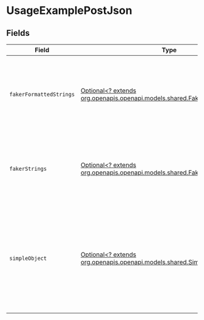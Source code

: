 # UsageExamplePostJson


## Fields

| Field                                                                                                                                                          | Type                                                                                                                                                           | Required                                                                                                                                                       | Description                                                                                                                                                    |
| -------------------------------------------------------------------------------------------------------------------------------------------------------------- | -------------------------------------------------------------------------------------------------------------------------------------------------------------- | -------------------------------------------------------------------------------------------------------------------------------------------------------------- | -------------------------------------------------------------------------------------------------------------------------------------------------------------- |
| `fakerFormattedStrings`                                                                                                                                        | [Optional<? extends org.openapis.openapi.models.shared.FakerFormattedStrings>](../../models/shared/FakerFormattedStrings.md)                                   | :heavy_minus_sign:                                                                                                                                             | A set of strings with format values that lead to relevant examples being generated for them                                                                    |
| `fakerStrings`                                                                                                                                                 | [Optional<? extends org.openapis.openapi.models.shared.FakerStrings>](../../models/shared/FakerStrings.md)                                                     | :heavy_minus_sign:                                                                                                                                             | A set of strings with fieldnames that lead to relevant examples being generated for them                                                                       |
| `simpleObject`                                                                                                                                                 | [Optional<? extends org.openapis.openapi.models.shared.SimpleObject>](../../models/shared/SimpleObject.md)                                                     | :heavy_minus_sign:                                                                                                                                             | A simple object that uses all our supported primitive types and enums and has optional properties.<br/><br/>[A link to the external docs.](https://speakeasy.com/docs) |